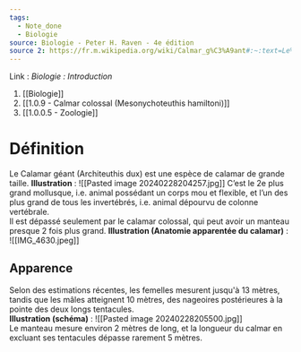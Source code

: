 ```yaml
---
tags:
  - Note_done
  - Biologie
source: Biologie - Peter H. Raven - 4e édition
source 2: https://fr.m.wikipedia.org/wiki/Calmar_g%C3%A9ant#:~:text=Le%20calmar%20g%C3%A9ant%20(Architeuthis%20dux,peut%20atteindre%20de%20grandes%20dimensions.
---
```


Link :
_Biologie : Introduction_
1. [[Biologie]]
2. [[1.0.9 - Calmar colossal (Mesonychoteuthis hamiltoni)]]
3. [[1.0.0.5 - Zoologie]]

# Définition
Le Calamar géant (Architeuthis dux) est une espèce de calamar de grande taille. 
**Illustration** : ![[Pasted image 20240228204257.jpg]]
C’est le 2e plus grand mollusque, i.e. animal possédant un corps mou et flexible, et l’un des plus grand de tous les invertébrés, i.e. animal dépourvu de colonne vertébrale. 
\
Il est dépassé seulement par le calamar colossal, qui peut avoir un manteau presque 2 fois plus grand.
**Illustration (Anatomie apparentée du calamar)** : ![[IMG_4630.jpeg]]
## Apparence
Selon des estimations récentes, les femelles mesurent jusqu'à 13 mètres, tandis que les mâles atteignent 10 mètres, des nageoires postérieures à la pointe des deux longs tentacules. 
\
**Illustration (schéma)** : ![[Pasted image 20240228205500.jpg]]
\
Le manteau mesure environ 2 mètres de long, et la longueur du calmar en excluant ses tentacules dépasse rarement 5 mètres. 